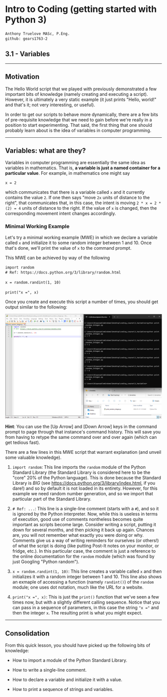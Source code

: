# Intro to Coding (getting started with Python 3)

    Anthony Truelove MASc, P.Eng.
    github: gears1763-2


## 3.1 - Variables

--------


## Motivation

The Hello World script that we played with previously demonstrated a few important bits
of knowledge (namely creating and executing a script). However, it is ultimately a very 
static example (it just prints "Hello, world!" and that's it; not very interesting, or 
useful).  

In order to get our scripts to behave more dynamically, there are a few bits of 
pre-requisite knowledge that we need to gain before we're really in a position to start 
experimenting. That said, the first thing that one should probably learn about is the
idea of variables in computer programming.  

--------


## Variables: what are they?

Variables in computer programming are essentially the same idea as variables in 
mathematics. That is, **a variable is just a named container for a particular value**.
For example, in mathematics one might say

    x = 2

which communicates that there is a variable called `x` and it currently contains the 
value `2`. If one then says "move `2x` units of distance to the right", that communicates
that, in this case, the intent is moving `2 * x = 2 * (2) = 4` units of distance to the 
right. If the value of `x` is changed, then the corresponding movement intent changes
accordingly.  

### Minimal Working Example

Let's try a minimal working example (MWE) in which we declare a variable called `x` and
initialize it to some random integer between 1 and 10. Once that's done, we'll print the
value of `x` to the command prompt.  

This MWE can be achieved by way of the following

    import random
    # Ref: https://docs.python.org/3/library/random.html
    
    x = random.randint(1, 10)
    
    print("x =", x)

Once you create and execute this script a number of times, you should get output similar
to the following:

![MWE_random_integer](assets/MWE_random_integer.png)

**Hint**: You can use the [Up Arrow] and [Down Arrow] keys in the command prompt to 
page through that instance's command history. This will save you from having to retype 
the same command over and over again (which can get tedious fast).

There are a few lines in this MWE script that warrant explanation (and unveil some 
valuable knowledge).

  1. `import random`: This line imports the `random` module of the Python Standard
     Library (the Standard Library is considered here to be the "core" 20% of the Python
     language). This is done because the Standard Library is *BIG* (see
     <https://docs.python.org/3/library/index.html>, if you dare!) and so by default it 
     is not loaded in its entirety. However, for this example we need random number 
     generation, and so we import that particular part of the Standard Library.
  
  2. `# Ref: ...`: This line is a single-line comment (starts with a `#`), and so it is
     ignored by the Python interpreter. Now, while this is useless in terms of execution, 
     good use of comments nontheless becomes quite important as scripts become large.
     Consider writing a script, putting it down for several months, and then picking it
     back up again. Chances are, you will not remember what exactly you were doing or
     why. Comments give us a way of writing reminders for ourselves (or others!) of what
     the script is doing (like putting Post-It notes on your monitor, or fridge, etc.).
     In this particular case, the comment is just a reference to the online
     documentation for the `random` module (which was found by just Googling
     "Python random").
  
  3. `x = random.randint(1, 10)`: This line creates a variable called `x` and then
     initializes it with a random integer between 1 and 10. This line also shows an 
     exmaple of accessing a function (namely `randint()`) of the `random` module; one 
     uses dot notation, much like the URL for a website. 
  
  4. `print("x =", x)`: This is just the `print()` function that we've seen a few times 
     now, but with a slightly different calling sequence. Notice that you can pass in a 
     sequence of parameters, in this case the string `"x ="` and then the integer `x`. 
     The resulting print is what you might expect.

--------


## Consolidation

From this quick lesson, you should have picked up the following bits of knowledge:  

  * How to import a module of the Python Standard Library.
  
  * How to write a single-line comment.
  
  * How to declare a variable and initialize it with a value.
  
  * How to print a sequence of strings and variables.
